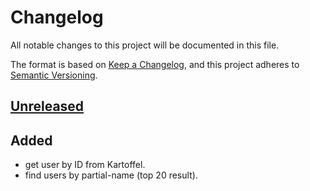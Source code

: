 # Changelog

All notable changes to this project will be documented in this file.

The format is based on [Keep a Changelog](https://keepachangelog.com/en/1.0.0/),
and this project adheres to [Semantic Versioning](https://semver.org/spec/v2.0.0.html).

## [Unreleased]

## Added

- get user by ID from Kartoffel.
- find users by partial-name (top 20 result).

[unreleased]: https://github.com/meateam/file-service/compare/master...develop
